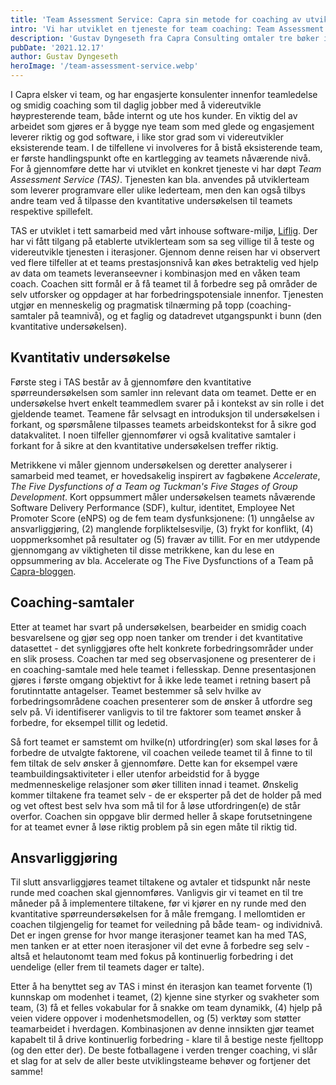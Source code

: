 ```yaml
---
title: 'Team Assessment Service: Capra sin metode for coaching av utviklingsteam'
intro: 'Vi har utviklet en tjeneste for team coaching: Team Assessment Service (TAS). Dette er et verktøy våre smidig-coacher anvender for å akselerere kapabilitetene til et team, slik at teamet raskere oppnår en optimal tilstand hvor det kan forbedre seg selv kontinuerlig ut sin levetid.'
description: 'Gustav Dyngeseth fra Capra Consulting omtaler tre bøker innen TPU. Les dem her >>'
pubDate: '2021.12.17'
author: Gustav Dyngeseth
heroImage: '/team-assessment-service.webp'
---
```


I Capra elsker vi team, og har engasjerte konsulenter innenfor teamledelse og smidig coaching som til daglig jobber med å videreutvikle høypresterende team, både internt og ute hos kunder. En viktig del av arbeidet som gjøres er å bygge nye team som med glede og engasjement leverer riktig og god software, i like stor grad som vi videreutvikler eksisterende team. I de tilfellene vi involveres for å bistå eksisterende team, er første handlingspunkt ofte en kartlegging av teamets nåværende nivå. For å gjennomføre dette har vi utviklet en konkret tjeneste vi har døpt *Team Assessment Service (TAS)*. Tjenesten kan bla. anvendes på utviklerteam som leverer programvare eller ulike lederteam, men den kan også tilbys andre team ved å tilpasse den kvantitative undersøkelsen til teamets respektive spillefelt.

TAS er utviklet i tett samarbeid med vårt inhouse software-miljø, [Liflig](https://www.liflig.no/). Der har vi fått tilgang på etablerte utviklerteam som sa seg villige til å teste og videreutvikle tjenesten i iterasjoner. Gjennom denne reisen har vi observert ved flere tilfeller at et teams prestasjonsnivå kan økes betraktelig ved hjelp av data om teamets leveranseevner i kombinasjon med en våken team coach. Coachen sitt formål er å få teamet til å forbedre seg på områder de selv utforsker og oppdager at har forbedringspotensiale innenfor. Tjenesten utgjør en menneskelig og pragmatisk tilnærming på topp (coaching-samtaler på teamnivå), og et faglig og datadrevet utgangspunkt i bunn (den kvantitative undersøkelsen).

## Kvantitativ undersøkelse

Første steg i TAS består av å gjennomføre den kvantitative spørreundersøkelsen som samler inn relevant data om teamet. Dette er en undersøkelse hvert enkelt teammedlem svarer på i kontekst av sin rolle i det gjeldende teamet. Teamene får selvsagt en introduksjon til undersøkelsen i forkant, og spørsmålene tilpasses teamets arbeidskontekst for å sikre god datakvalitet. I noen tilfeller gjennomfører vi også kvalitative samtaler i forkant for å sikre at den kvantitative undersøkelsen treffer riktig.

Metrikkene vi måler gjennom undersøkelsen og deretter analyserer i samarbeid med teamet, er hovedsakelig inspirert av fagbøkene *Accelerate*, *The Five Dysfunctions of a Team og Tuckman's Five Stages of Group Development*. Kort oppsummert måler undersøkelsen teamets nåværende Software Delivery Performance (SDF), kultur, identitet, Employee Net Promoter Score (eNPS) og de fem team dysfunksjonene: (1) unngåelse av ansvarliggjøring, (2) manglende forpliktelsesvilje, (3) frykt for konflikt, (4) uoppmerksomhet på resultater og (5) fravær av tillit. For en mer utdypende gjennomgang av viktigheten til disse metrikkene, kan du lese en oppsummering av bla. Accelerate og The Five Dysfunctions of a Team på [Capra-bloggen](/bokanmeldelse-tre-boker-innen-team-prosjekt-og-utviklingsledelse).

## Coaching-samtaler

Etter at teamet har svart på undersøkelsen, bearbeider en smidig coach besvarelsene og gjør seg opp noen tanker om trender i det kvantitative datasettet - det synliggjøres ofte helt konkrete forbedringsområder under en slik prosess. Coachen tar med seg observasjonene og presenterer de i en coaching-samtale med hele teamet i fellesskap. Denne presentasjonen gjøres i første omgang objektivt for å ikke lede teamet i retning basert på forutinntatte antagelser. Teamet bestemmer så selv hvilke av forbedringsområdene coachen presenterer som de ønsker å utfordre seg selv på. Vi identifiserer vanligvis to til tre faktorer som teamet ønsker å forbedre, for eksempel tillit og ledetid.

Så fort teamet er samstemt om hvilke(n) utfordring(er) som skal løses for å forbedre de utvalgte faktorene, vil coachen veilede teamet til å finne to til fem tiltak de selv ønsker å gjennomføre. Dette kan for eksempel være teambuildingsaktiviteter i eller utenfor arbeidstid for å bygge medmenneskelige relasjoner som øker tilliten innad i teamet. Ønskelig kommer tiltakene fra teamet selv - de er eksperter på det de holder på med og vet oftest best selv hva som må til for å løse utfordringen(e) de står overfor. Coachen sin oppgave blir dermed heller å skape forutsetningene for at teamet evner å løse riktig problem på sin egen måte til riktig tid.

## Ansvarliggjøring

Til slutt ansvarliggjøres teamet tiltakene og avtaler et tidspunkt når neste runde med coachen skal gjennomføres. Vanligvis gir vi teamet en til tre måneder på å implementere tiltakene, før vi kjører en ny runde med den kvantitative spørreundersøkelsen for å måle fremgang. I mellomtiden er coachen tilgjengelig for teamet for veiledning på både team- og individnivå. Det er ingen grense for hvor mange iterasjoner teamet kan ha med TAS, men tanken er at etter noen iterasjoner vil det evne å forbedre seg selv - altså et helautonomt team med fokus på kontinuerlig forbedring i det uendelige (eller frem til teamets dager er talte).

Etter å ha benyttet seg av TAS i minst én iterasjon kan teamet forvente (1) kunnskap om modenhet i teamet, (2) kjenne sine styrker og svakheter som team, (3) få et felles vokabular for å snakke om team dynamikk, (4) hjelp på veien videre oppover i modenhetsmodellen, og (5) verktøy som støtter teamarbeidet i hverdagen. Kombinasjonen av denne innsikten gjør teamet kapabelt til å drive kontinuerlig forbedring - klare til å bestige neste fjelltopp (og den etter der). De beste fotballagene i verden trenger coaching, vi slår et slag for at selv de aller beste utviklingsteame behøver og fortjener det samme!